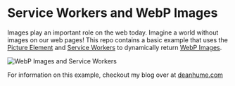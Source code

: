 # Service Workers and WebP Images
Images play an important role on the web today. Imagine a world without images on our web pages! This repo contains a basic example that uses the [Picture Element](https://html.spec.whatwg.org/multipage/embedded-content.html#the-picture-element) and [Service Workers](https://github.com/slightlyoff/ServiceWorker) to dynamically return [WebP Images](https://developers.google.com/speed/webp/?hl=en).

![WebP Images and Service Workers](http://a43d55f6a02c4be185ce-9cfa4cf7c673a59966ad8296f4c88804.r44.cf3.rackcdn.com/WebP/logo-webp.png)

For information on this example, checkout my blog over at [deanhume.com](http://deanhume.com/Home/BlogPost/service-workers--dynamic-responsive-images-using-webp-images/10132)
